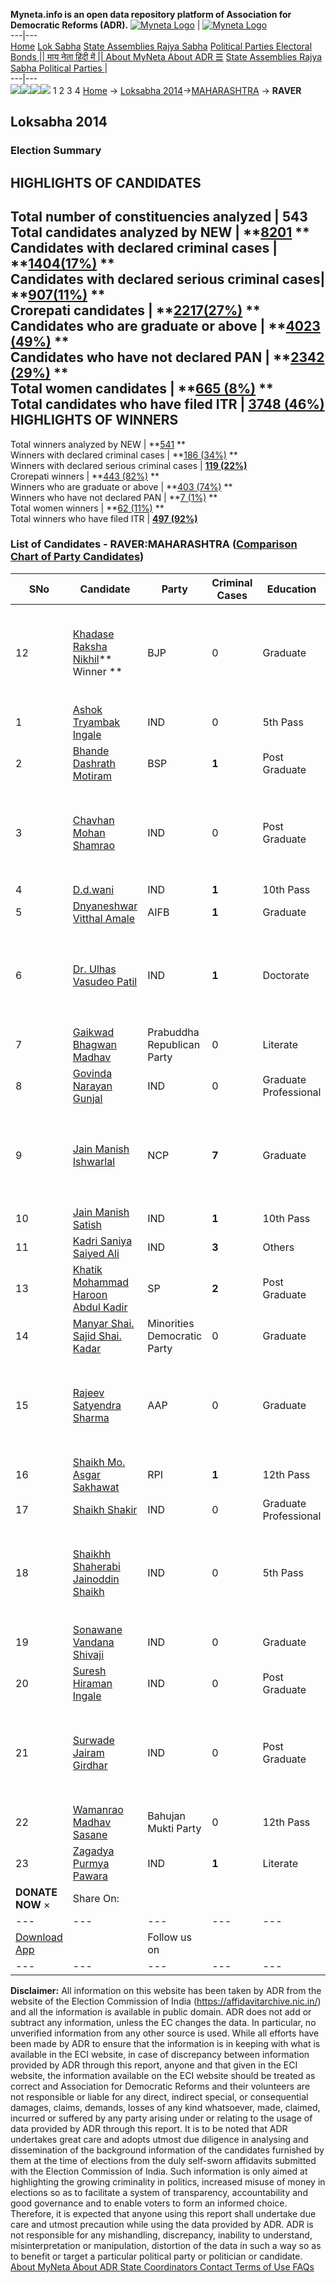 **Myneta.info is an open data repository platform of Association for Democratic Reforms (ADR).**
[![Myneta Logo](https://www.myneta.info/lib/img/myneta-logo.png)](https://www.myneta.info/) | [![Myneta Logo](https://www.myneta.info/lib/img/adr-logo.png)](https://adrindia.org)  
---|---  
[Home](https://www.myneta.info/) [Lok Sabha](https://www.myneta.info/#ls "Lok Sabha") [ State Assemblies ](https://www.myneta.info/#sa "State Assemblies") [Rajya Sabha](https://www.myneta.info/#rs "Rajya Sabha") [Political Parties ](https://www.myneta.info/party "Political Parties") [ Electoral Bonds ](https://www.myneta.info/electoral_bonds "Electoral Bonds") [ || माय नेता हिंदी में || ](https://translate.google.co.in/translate?prev=hp&hl=en&js=y&u=www.myneta.info&sl=en&tl=hi&history_state0=) [ About MyNeta ](https://adrindia.org/content/about-myneta) [ About ADR ](https://adrindia.org/about-adr/who-we-are) [☰](javascript:void\(0\))
[ State Assemblies ](https://www.myneta.info/#sa "State Assemblies") [ Rajya Sabha ](https://www.myneta.info/#rs "Rajya Sabha") [ Political Parties ](https://www.myneta.info/party "Political Parties")
|   
---|---  
![](https://www.myneta.info/lib/img/banner/banner-1.png)![](https://www.myneta.info/lib/img/banner/banner-2.png)![](https://www.myneta.info/lib/img/banner/banner-3.png)![](https://www.myneta.info/lib/img/banner/banner-4.png)
1  2  3  4 
[Home](https://www.myneta.info/) → [Loksabha 2014](https://www.myneta.info/ls2014/)→[MAHARASHTRA](https://www.myneta.info/ls2014/index.php?action=show_constituencies&state_id=13) → **RAVER**
### 
## Loksabha 2014
###  Election Summary 
HIGHLIGHTS OF CANDIDATES  
---  
Total number of constituencies analyzed |  543   
Total candidates analyzed by NEW | **[8201](https://www.myneta.info/ls2014/index.php?action=summary&subAction=candidates_analyzed&sort=candidate#summary) **  
Candidates with declared criminal cases | **[1404(17%)](https://www.myneta.info/ls2014/index.php?action=summary&subAction=crime&sort=candidate#summary) **  
Candidates with declared serious criminal cases| **[907(11%)](https://www.myneta.info/ls2014/index.php?action=summary&subAction=serious_crime&sort=candidate#summary) **  
Crorepati candidates | **[2217(27%)](https://www.myneta.info/ls2014/index.php?action=summary&subAction=crorepati&sort=candidate#summary) **  
Candidates who are graduate or above | **[4023 (49%)](https://www.myneta.info/ls2014/index.php?action=summary&subAction=education&sort=candidate#summary) **  
Candidates who have not declared PAN | **[2342 (29%)](https://www.myneta.info/ls2014/index.php?action=summary&subAction=without_pan&sort=candidate#summary) **  
Total women candidates | **[665 (8%)](https://www.myneta.info/ls2014/index.php?action=summary&subAction=women_candidate&sort=candidate#summary) **  
Total candidates who have filed ITR | [**3748 (46%)**](https://www.myneta.info/ls2014/index.php?action=summary&subAction=filed_itr&sort=candidate#summary)  
HIGHLIGHTS OF WINNERS  
---  
Total winners analyzed by NEW | **[541](https://www.myneta.info/ls2014/index.php?action=summary&subAction=winner_analyzed&sort=candidate#summary) **  
Winners with declared criminal cases | **[186 (34%)](https://www.myneta.info/ls2014/index.php?action=summary&subAction=winner_crime&sort=candidate#summary) **  
Winners with declared serious criminal cases | **[119 (22%)](https://www.myneta.info/ls2014/index.php?action=summary&subAction=winner_serious_crime&sort=candidate#summary)**  
Crorepati winners | **[443 (82%)](https://www.myneta.info/ls2014/index.php?action=summary&subAction=winner_crorepati&sort=candidate#summary) **  
Winners who are graduate or above | **[403 (74%)](https://www.myneta.info/ls2014/index.php?action=summary&subAction=winner_education&sort=candidate#summary) **  
Winners who have not declared PAN | **[7 (1%)](https://www.myneta.info/ls2014/index.php?action=summary&subAction=winner_without_pan&sort=candidate#summary) **  
Total women winners | **[62 (11%)](https://www.myneta.info/ls2014/index.php?action=summary&subAction=winner_women&sort=candidate#summary) **  
Total winners who have filed ITR | [**497 (92%)**](https://www.myneta.info/ls2014/index.php?action=summary&subAction=winner_filed_itr&sort=candidate#summary)  
### List of Candidates - RAVER:MAHARASHTRA ([Comparison Chart of Party Candidates](https://www.myneta.info/ls2014/comparisonchart.php?constituency_id=205))
SNo | Candidate| Party| Criminal Cases| Education| Age| Total Assets| Liabilities  
---|---|---|---|---|---|---|---  
12  | [Khadase Raksha Nikhil](https://www.myneta.info/ls2014/candidate.php?candidate_id=5594)** Winner ** | BJP | 0 | Graduate| 26 | ![](https://myneta.info/image_v2.php?myneta_folder=ls2014&candidate_id=5594&col=ta) | ![](https://myneta.info/image_v2.php?myneta_folder=ls2014&candidate_id=5594&col=lia)  
1  | [Ashok Tryambak Ingale](https://www.myneta.info/ls2014/candidate.php?candidate_id=5606) | IND | 0 | 5th Pass| 46 | Rs 3,91,000 ~ 3 Lacs+ | Rs 0 ~   
2  | [Bhande Dashrath Motiram](https://www.myneta.info/ls2014/candidate.php?candidate_id=5596) | BSP | **1** | Post Graduate| 64 | Rs 3,48,10,892 ~ 3 Crore+ | Rs 0 ~   
3  | [Chavhan Mohan Shamrao](https://www.myneta.info/ls2014/candidate.php?candidate_id=5614) | IND | 0 | Post Graduate| 42 | ![](https://myneta.info/image_v2.php?myneta_folder=ls2014&candidate_id=5614&col=ta) | ![](https://myneta.info/image_v2.php?myneta_folder=ls2014&candidate_id=5614&col=lia)  
4  | [D.d.wani](https://www.myneta.info/ls2014/candidate.php?candidate_id=5619) | IND | **1** | 10th Pass| 49 | Rs 7,71,968 ~ 7 Lacs+ | Rs 10,000 ~ 10 Thou+  
5  | [Dnyaneshwar Vitthal Amale](https://www.myneta.info/ls2014/candidate.php?candidate_id=5603) | AIFB | **1** | Graduate| 31 | Rs 11,15,000 ~ 11 Lacs+ | Rs 7,83,000 ~ 7 Lacs+  
6  | [Dr. Ulhas Vasudeo Patil](https://www.myneta.info/ls2014/candidate.php?candidate_id=5608) | IND | **1** | Doctorate| 53 | ![](https://myneta.info/image_v2.php?myneta_folder=ls2014&candidate_id=5608&col=ta) | ![](https://myneta.info/image_v2.php?myneta_folder=ls2014&candidate_id=5608&col=lia)  
7  | [Gaikwad Bhagwan Madhav](https://www.myneta.info/ls2014/candidate.php?candidate_id=5598) | Prabuddha Republican Party | 0 | Literate| 46 | Rs 50,000 ~ 50 Thou+ | Rs 0 ~   
8  | [Govinda Narayan Gunjal](https://www.myneta.info/ls2014/candidate.php?candidate_id=5613) | IND | 0 | Graduate Professional| 47 | Rs 4,84,400 ~ 4 Lacs+ | Rs 0 ~   
9  | [Jain Manish Ishwarlal](https://www.myneta.info/ls2014/candidate.php?candidate_id=5595) | NCP | **7** | Graduate| 45 | ![](https://myneta.info/image_v2.php?myneta_folder=ls2014&candidate_id=5595&col=ta) | ![](https://myneta.info/image_v2.php?myneta_folder=ls2014&candidate_id=5595&col=lia)  
10  | [Jain Manish Satish](https://www.myneta.info/ls2014/candidate.php?candidate_id=5615) | IND | **1** | 10th Pass| 39 | Rs 2,45,68,000 ~ 2 Crore+ | Rs 6,98,490 ~ 6 Lacs+  
11  | [Kadri Saniya Saiyed Ali](https://www.myneta.info/ls2014/candidate.php?candidate_id=5609) | IND | **3** | Others| 25 | Rs 55,00,000 ~ 55 Lacs+ | Rs 20,00,000 ~ 20 Lacs+  
13  | [Khatik Mohammad Haroon Abdul Kadir](https://www.myneta.info/ls2014/candidate.php?candidate_id=5597) | SP | **2** | Post Graduate| 36 | Rs 22,18,302 ~ 22 Lacs+ | Rs 4,75,000 ~ 4 Lacs+  
14  | [Manyar Shai. Sajid Shai. Kadar](https://www.myneta.info/ls2014/candidate.php?candidate_id=5599) | Minorities Democratic Party | 0 | Graduate| 26 | Rs 42,000 ~ 42 Thou+ | Rs 0 ~   
15  | [Rajeev Satyendra Sharma](https://www.myneta.info/ls2014/candidate.php?candidate_id=5600) | AAP | 0 | Graduate| 47 | ![](https://myneta.info/image_v2.php?myneta_folder=ls2014&candidate_id=5600&col=ta) | ![](https://myneta.info/image_v2.php?myneta_folder=ls2014&candidate_id=5600&col=lia)  
16  | [Shaikh Mo. Asgar Sakhawat](https://www.myneta.info/ls2014/candidate.php?candidate_id=5602) | RPI | **1** | 12th Pass| 0 | Rs 50,000 ~ 50 Thou+ | Rs 0 ~   
17  | [Shaikh Shakir](https://www.myneta.info/ls2014/candidate.php?candidate_id=5621) | IND | 0 | Graduate Professional| 32 | Rs 500 ~ 5 Hund+ | Rs 0 ~   
18  | [Shaikhh Shaherabi Jainoddin Shaikh](https://www.myneta.info/ls2014/candidate.php?candidate_id=5622) | IND | 0 | 5th Pass| 27 | ![](https://myneta.info/image_v2.php?myneta_folder=ls2014&candidate_id=5622&col=ta) | ![](https://myneta.info/image_v2.php?myneta_folder=ls2014&candidate_id=5622&col=lia)  
19  | [Sonawane Vandana Shivaji](https://www.myneta.info/ls2014/candidate.php?candidate_id=5627) | IND | 0 | Graduate| 28 | Rs 20,000 ~ 20 Thou+ | Rs 0 ~   
20  | [Suresh Hiraman Ingale](https://www.myneta.info/ls2014/candidate.php?candidate_id=5626) | IND | 0 | Post Graduate| 47 | Rs 3,90,000 ~ 3 Lacs+ | Rs 1,15,000 ~ 1 Lacs+  
21  | [Surwade Jairam Girdhar](https://www.myneta.info/ls2014/candidate.php?candidate_id=5623) | IND | 0 | Post Graduate| 65 | ![](https://myneta.info/image_v2.php?myneta_folder=ls2014&candidate_id=5623&col=ta) | ![](https://myneta.info/image_v2.php?myneta_folder=ls2014&candidate_id=5623&col=lia)  
22  | [Wamanrao Madhav Sasane](https://www.myneta.info/ls2014/candidate.php?candidate_id=5601) | Bahujan Mukti Party | 0 | 12th Pass| 53 | Rs 11,75,71,244 ~ 11 Crore+ | Rs 14,00,000 ~ 14 Lacs+  
23  | [Zagadya Purmya Pawara](https://www.myneta.info/ls2014/candidate.php?candidate_id=5616) | IND | **1** | Literate| 42 | Rs 2,87,800 ~ 2 Lacs+ | Rs 0 ~   
|  **DONATE NOW** × |  Share On:  | [](https://api.whatsapp.com/send?text=https%3A%2F%2Fmyneta.info%2Fpunjab2022%2Findex.php%3Faction%3Dshow_constituencies%26state_id%3D19) | [](https://www.facebook.com/sharer/sharer.php?u=https%3A%2F%2Fmyneta.info%2Fpunjab2022%2Findex.php%3Faction%3Dshow_constituencies%26state_id%3D19) | [](https://twitter.com/share?url=https%3A%2F%2Fmyneta.info%2Fpunjab2022%2Findex.php%3Faction%3Dshow_constituencies%26state_id%3D19)  
---|---|---|---|---  
| [ Download App ](https://play.google.com/store/apps/details?id=com.webrosoft.myneta1&pcampaignid=pcampaignidMKT-Other-global-all-co-prtnr-py-PartBadge-Mar2515-1) | [](https://play.google.com/store/apps/details?id=com.webrosoft.myneta1&pcampaignid=pcampaignidMKT-Other-global-all-co-prtnr-py-PartBadge-Mar2515-1) |  Follow us on  | [](https://www.facebook.com/adrindia.org/) | [](https://twitter.com/adrspeaks) | [](https://groups.google.com/g/national-election-watch?hl=en&pli=1) | [](https://www.instagram.com/adrspeaks/) | [](https://www.youtube.com/user/adrspeaks) | [](https://sharechat.com/profile/adrspeaks)  
---|---|---|---|---|---|---|---|---  
**Disclaimer:** All information on this website has been taken by ADR from the website of the Election Commission of India (https://affidavitarchive.nic.in/) and all the information is available in public domain. ADR does not add or subtract any information, unless the EC changes the data. In particular, no unverified information from any other source is used. While all efforts have been made by ADR to ensure that the information is in keeping with what is available in the ECI website, in case of discrepancy between information provided by ADR through this report, anyone and that given in the ECI website, the information available on the ECI website should be treated as correct and Association for Democratic Reforms and their volunteers are not responsible or liable for any direct, indirect special, or consequential damages, claims, demands, losses of any kind whatsoever, made, claimed, incurred or suffered by any party arising under or relating to the usage of data provided by ADR through this report. It is to be noted that ADR undertakes great care and adopts utmost due diligence in analysing and dissemination of the background information of the candidates furnished by them at the time of elections from the duly self-sworn affidavits submitted with the Election Commission of India. Such information is only aimed at highlighting the growing criminality in politics, increased misuse of money in elections so as to facilitate a system of transparency, accountability and good governance and to enable voters to form an informed choice. Therefore, it is expected that anyone using this report shall undertake due care and utmost precaution while using the data provided by ADR. ADR is not responsible for any mishandling, discrepancy, inability to understand, misinterpretation or manipulation, distortion of the data in such a way so as to benefit or target a particular political party or politician or candidate. 
[ About MyNeta ](https://adrindia.org/content/about-myneta) [ About ADR ](https://adrindia.org/about-adr/who-we-are) [ State Coordinators ](https://adrindia.org/about-adr/state-coordinators) [ Contact ](https://adrindia.org/contact-us) [ Terms of Use ](https://adrindia.org/content/adr-terms-use) [ FAQs ](https://adrindia.org/content/faqs)
